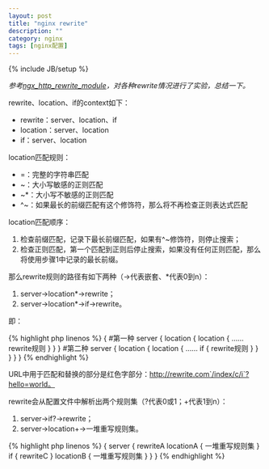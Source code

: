 ```yaml
---
layout: post
title: "nginx rewrite"
description: ""
category: nginx
tags: [nginx配置]
---
```

{% include JB/setup %}

*参考[ngx_http_rewrite_module](http://nginx.org/en/docs/http/ngx_http_rewrite_module.html)，对各种rewrite情况进行了实验，总结一下。*

rewrite、location、if的context如下：

* rewrite：server、location、if
* location：server、location
* if：server、location

location匹配规则：

* =：完整的字符串匹配
* ~：大小写敏感的正则匹配
* ~*：大小写不敏感的正则匹配
* ^~：如果最长的前缀匹配有这个修饰符，那么将不再检查正则表达式匹配

location匹配顺序：

1. 检查前缀匹配，记录下最长前缀匹配，如果有^~修饰符，则停止搜索；
2. 检查正则匹配，第一个匹配到正则后停止搜索，如果没有任何正则匹配，那么将使用步骤1中记录的最长前缀。

<!--more-->

那么rewrite规则的路径有如下两种（->代表嵌套、*代表0到n）：

1. server->location*->rewrite；
2. server->location*->if->rewrite。

即：

{% highlight php linenos %}
{
#第一种
    server {
        location {
            location {
                ……
                rewrite规则
            }
        }
    }
#第二种
    server {
        location {
            location {
                ……
                if {
                    rewrite规则
                }
            }
        }
    }
}
{% endhighlight %}

URL中用于匹配和替换的部分是红色字部分：http://rewrite.com`/index/c/i`?hello=world。

rewrite会从配置文件中解析出两个规则集（?代表0或1；+代表1到n）：

1. server->if?->rewrite；
2. server->location+->一堆重写规则集。

{% highlight php linenos %}
{
    server {
        rewriteA
        locationA {
            一堆重写规则集
        }
        if {
            rewriteC
        }
        locationB {
            一堆重写规则集
        }
    }
}
{% endhighlight %}
